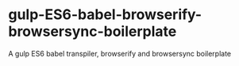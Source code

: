 # gulp-ES6-babel-browserify-browsersync-boilerplate
A gulp ES6 babel transpiler, browserify and browsersync boilerplate
